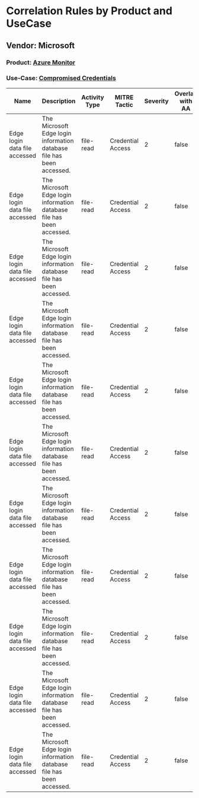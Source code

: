 Correlation Rules by Product and UseCase
========================================
Vendor: Microsoft
-----------------
### Product: [Azure Monitor](../ds_microsoft_azure_monitor.md)
### Use-Case: [Compromised Credentials](../../../../UseCases/uc_compromised_credentials.md)

| Name    | Description    | Activity Type | MITRE Tactic      | Severity | Overlap with AA |
| ---- | ---- | ---- | ---- | -------- | ---- |
| Edge login data file accessed | The Microsoft Edge login information database file has been accessed. | file-read     | Credential Access | 2        | false    |
| Edge login data file accessed | The Microsoft Edge login information database file has been accessed. | file-read     | Credential Access | 2        | false    |
| Edge login data file accessed | The Microsoft Edge login information database file has been accessed. | file-read     | Credential Access | 2        | false    |
| Edge login data file accessed | The Microsoft Edge login information database file has been accessed. | file-read     | Credential Access | 2        | false    |
| Edge login data file accessed | The Microsoft Edge login information database file has been accessed. | file-read     | Credential Access | 2        | false    |
| Edge login data file accessed | The Microsoft Edge login information database file has been accessed. | file-read     | Credential Access | 2        | false    |
| Edge login data file accessed | The Microsoft Edge login information database file has been accessed. | file-read     | Credential Access | 2        | false    |
| Edge login data file accessed | The Microsoft Edge login information database file has been accessed. | file-read     | Credential Access | 2        | false    |
| Edge login data file accessed | The Microsoft Edge login information database file has been accessed. | file-read     | Credential Access | 2        | false    |
| Edge login data file accessed | The Microsoft Edge login information database file has been accessed. | file-read     | Credential Access | 2        | false    |
| Edge login data file accessed | The Microsoft Edge login information database file has been accessed. | file-read     | Credential Access | 2        | false    |